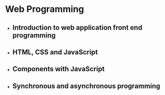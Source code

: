 # Web Programming

- ## Introduction to web application front end programming
- ## HTML, CSS and JavaScript
- ## Components with JavaScript
- ## Synchronous and asynchronous programming
